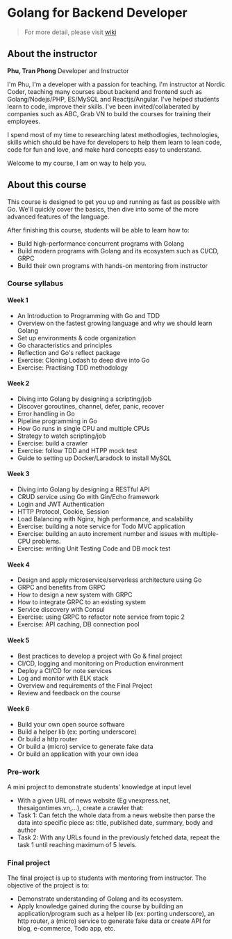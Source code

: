 # Golang for Backend Developer

> For more detail, please visit [wiki](/[wiki](https://github.com/tpphu/golang-training/wiki))

## About the instructor

**Phu, Tran Phong**
Developer and Instructor

I'm Phu, I'm a developer with a passion for teaching. I'm instructor at Nordic Coder, teaching many courses about backend and frontend such as Golang/Nodejs/PHP, ES/MySQL and Reactjs/Angular. I've helped students learn to code, improve their skills. I've been invited/collaberated by companies such as ABC, Grab VN to build the courses for training their employees.

I spend most of my time to researching latest methodlogies, technologies, skills which should be have for developers to help them learn to lean code, code for fun and love, and make hard concepts easy to understand.

Welcome to my course, I am on way to help you.

## About this course

This course is designed to get you up and running as fast as possible with Go.  We'll quickly cover the basics, then dive into some of the more advanced features of the language. 

After finishing this course, students will be able to learn how to:

- Build high-performance concurrent programs with Golang
- Build modern programs with Golang and its ecosystem such as CI/CD, GRPC
- Build their own programs with hands-on mentoring from instructor


### Course syllabus

#### Week 1

- An Introduction to Programming with Go and TDD
- Overview on the fastest growing language and why we should learn Golang
- Set up environments & code organization
- Go characteristics and principles
- Reflection and Go's reflect package
- Exercise: Cloning Lodash to deep dive into Go
- Exercise: Practising TDD methodology


#### Week 2

- Diving into Golang by designing a scripting/job 
- Discover goroutines, channel, defer, panic, recover
- Error handling in Go
- Pipeline programming in Go
- How Go runs in single CPU and multiple CPUs
- Strategy to watch scripting/job
- Exercise: build a crawler
- Exercise: follow TDD and HTPP mock test
- Guide to setting up Docker/Laradock to install MySQL

#### Week 3

- Diving into Golang by designing a RESTful API 
- CRUD service using Go with Gin/Echo framework
- Login and JWT Authentication
- HTTP Protocol, Cookie, Session
- Load Balancing with Nginx, high performance, and scalability
- Exercise: building a note service for Todo MVC application
- Exercise: building an auto increment number and issues with multiple-CPU problems.
- Exercise: writing Unit Testing Code and DB mock test

#### Week 4

- Design and apply microservice/serverless architecture using Go
- GRPC and benefits from GRPC
- How to design a new system with GRPC 
- How to integrate GRPC to an existing system
- Service discovery with Consul
- Exercise: using GRPC to refactor note service from topic 2
- Exercise: API caching, DB connection pool

#### Week 5

- Best practices to develop a project with Go & final project
- CI/CD, logging and monitoring on Production environment
- Deploy a CI/CD for note services
- Log and monitor with ELK stack
- Overview and requirements of the Final Project 
- Review and feedback on the course

#### Week 6

- Build your own open source software
- Build a helper lib (ex: porting underscore)
- Or build a http router
- Or build a (micro) service to generate fake data
- Or build an application with your own idea

### Pre-work

A mini project to demonstrate students’ knowledge at input level

- With a given URL of news website (Eg vnexpress.net, thesaigontimes.vn,...), create a crawler that:
- Task 1: Can fetch the whole data from a news website then parse the data into specific piece as: title, published date, summary, body and author
- Task 2: With any URLs found in the previously fetched data, repeat the task 1 until reaching maximum of 5 levels.	

### Final project

The final project is up to students with mentoring from instructor. The objective of the project is to: 

- Demonstrate understanding of Golang and its ecosystem.
- Apply knowledge gained during the course by building an application/program such as a helper lib (ex: porting underscore), an http router, a (micro) service to generate fake data or create API for blog, e-commerce, Todo app, etc.  
